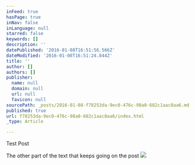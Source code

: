 ```yaml
---
inFeed: true
hasPage: true
inNav: false
inLanguage: null
starred: false
keywords: []
description: ''
datePublished: '2016-01-08T16:51:56.566Z'
dateModified: '2016-01-08T16:51:24.844Z'
title: ''
author: []
authors: []
publisher:
  name: null
  domain: null
  url: null
  favicon: null
sourcePath: _posts/2016-01-08-f78253da-9ec0-476c-98a0-682c1aac8aa6.md
published: true
url: f78253da-9ec0-476c-98a0-682c1aac8aa6/index.html
_type: Article

---
```

Test Post

The other part of the text that keeps going on the post
![](https://the-grid-user-content.s3-us-west-2.amazonaws.com/35bb82f6-a0d9-4406-96cd-c37f0ef00b47.jpg)
